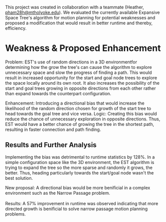 This project was created in collaboration with a teammate (Heather, pham28h@mtholyoke.edu). We evaluated the currently available Expansive Space Tree's algorithm for motion planning for potential weaknesses and proposed a modification that would result in better runtime and thereby, efficiency. 

<h1> Weakness & Proposed Enhancement </h1>
Problem: EST's use of random directions in a 3D environmentfor determining how the grow the tree's can cause the algorithm to explore unnecessary space and slow the progress of finding a path. This would result in increased opportunity for the start and goal node trees to explore the space locally around its own root. It also increases the possibility of the start and goal trees growing in opposite directions from each other rather than expand towards the counterpart configuration.  

Enhancement: Introducing a directional bias that would increase the likelihood of the random direction chosen for growth of the start tree to head towards the goal tree and vice versa.
Logic: Creating this bias would reduce the chance of unnecessary exploration in opposite directions. Thus, EST would have a better chance of growing the tree in the shortest path, resulting in faster connection and path finding.

<h2> Results and Further Analysis </h2>
Implementing the bias was detrimental to runtime statistics by 128%. In a simple configuration space like the 3D environment, the EST algorithm is trying to expand the tree so the more sparse and randomly it grows, the better. Thus, heading particularly towards the start/goal node wasn't the best solution.  

New proposal: A directional bias would be more benificial in a complex environment such as the Narrow Passage problem.  
<br>
Results: A 57% improvement in runtime was observed indicating that more directed growth is benificial to solve narrow passage motion planning problems.
   
